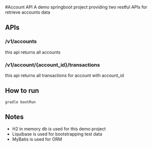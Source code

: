 #Account API
A demo springboot project providing two restful APIs for retrieve accounts data

## APIs

### /v1/accounts
this api returns all accounts

### /v1/account/{account_id}/transactions
this api returns all transactions for account with account_id

## How to run
```
gradle bootRun
```

## Notes
* H2 in memory db is used for this demo project
* Liquibase is used for bootstrapping test data
* MyBatis is used for ORM